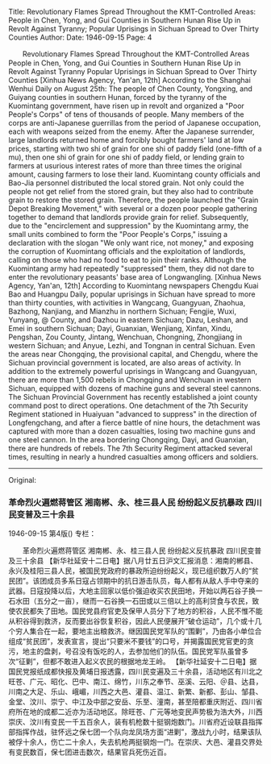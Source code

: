Title: Revolutionary Flames Spread Throughout the KMT-Controlled Areas: People in Chen, Yong, and Gui Counties in Southern Hunan Rise Up in Revolt Against Tyranny; Popular Uprisings in Sichuan Spread to Over Thirty Counties
Author:
Date: 1946-09-15
Page: 4

　　Revolutionary Flames Spread Throughout the KMT-Controlled Areas
    People in Chen, Yong, and Gui Counties in Southern Hunan
    Rise Up in Revolt Against Tyranny
    Popular Uprisings in Sichuan Spread to Over Thirty Counties
    [Xinhua News Agency, Yan'an, 12th] According to the Shanghai Wenhui Daily on August 25th: The people of Chen County, Yongxing, and Guiyang counties in southern Hunan, forced by the tyranny of the Kuomintang government, have risen up in revolt and organized a "Poor People's Corps" of tens of thousands of people. Many members of the corps are anti-Japanese guerrillas from the period of Japanese occupation, each with weapons seized from the enemy. After the Japanese surrender, large landlords returned home and forcibly bought farmers' land at low prices, starting with two shi of grain for one shi of paddy field (one-fifth of a mu), then one shi of grain for one shi of paddy field, or lending grain to farmers at usurious interest rates of more than three times the original amount, causing farmers to lose their land. Kuomintang county officials and Bao-Jia personnel distributed the local stored grain. Not only could the people not get relief from the stored grain, but they also had to contribute grain to restore the stored grain. Therefore, the people launched the "Grain Depot Breaking Movement," with several or a dozen poor people gathering together to demand that landlords provide grain for relief. Subsequently, due to the "encirclement and suppression" by the Kuomintang army, the small units combined to form the "Poor People's Corps," issuing a declaration with the slogan "We only want rice, not money," and exposing the corruption of Kuomintang officials and the exploitation of landlords, calling on those who had no food to eat to join their ranks. Although the Kuomintang army had repeatedly "suppressed" them, they did not dare to enter the revolutionary peasants' base area of ​​Longwangling.
    [Xinhua News Agency, Yan'an, 12th] According to Kuomintang newspapers Chengdu Kuai Bao and Huangpu Daily, popular uprisings in Sichuan have spread to more than thirty counties, with activities in Wangcang, Guangyuan, Zhaohua, Bazhong, Nanjiang, and Mianzhu in northern Sichuan; Fengjie, Wuxi, Yunyang, @ County, and Dazhou in eastern Sichuan; Dazu, Leshan, and Emei in southern Sichuan; Dayi, Guanxian, Wenjiang, Xinfan, Xindu, Pengshan, Zou County, Jintang, Wenchuan, Chongning, Zhongjiang in western Sichuan; and Anyue, Lezhi, and Tongnan in central Sichuan. Even the areas near Chongqing, the provisional capital, and Chengdu, where the Sichuan provincial government is located, are also areas of activity. In addition to the extremely powerful uprisings in Wangcang and Guangyuan, there are more than 1,500 rebels in Chongqing and Wenchuan in western Sichuan, equipped with dozens of machine guns and several steel cannons. The Sichuan Provincial Government has recently established a joint county command post to direct operations. One detachment of the 7th Security Regiment stationed in Huaiyuan "advanced to suppress" in the direction of Longfengchang, and after a fierce battle of nine hours, the detachment was captured with more than a dozen casualties, losing two machine guns and one steel cannon. In the area bordering Chongqing, Dayi, and Guanxian, there are hundreds of rebels. The 7th Security Regiment attacked several times, resulting in nearly a hundred casualties among officers and soldiers.



<hr /> 

Original: 


### 革命烈火遍燃蒋管区  湘南郴、永、桂三县人民  纷纷起义反抗暴政  四川民变普及三十余县

1946-09-15
第4版()
专栏：

　　革命烈火遍燃蒋管区
    湘南郴、永、桂三县人民
    纷纷起义反抗暴政
    四川民变普及三十余县
    【新华社延安十二日电】据八月廿五日沪文汇报消息：湘南的郴县、永兴及桂阳三县人民，被国民党政府的暴政所迫纷纷起义，现已组织数万人的“贫民团”。该团成员多系日寇占领期中的抗日游击队员，每人都有从敌人手中夺来的武器。日寇投降以后，大地主回家以低价强迫收买农民田地，开始以两石谷子换一石水田（五分之一亩），继而一石谷换一石田或以三倍以上的高利贷食与农民，致使农民都失了田地。国民党县府官吏及保甲人员分下了地方的积谷，人民不惟不能从积谷得到救济，反而要出谷恢复积谷，因此人民便展开“破仓运动”，几个或十几个穷人集合在一起，要地主出粮救济。继因国民党军队的“围剿”，乃由各小单位合组成“贫民团”，发表宣言，提出“只要米不要钱”的口号，并揭露国民党官吏的贪污，地主的盘剥，号召没有饭吃的人，去参加他们的队伍。国民党军队虽曾多次“征剿”，但都不敢进入起义农民的根据地龙王岭。
    【新华社延安十二日电】据国民党报纸成都快报及黄埔日报透露，四川民变遍及三十余县，活动地区有川北之旺苍、广元、昭化、巴中、南江、绵竹，川东之奉节、巫溪、云阳、＠县、达县，川南之大足、乐山、峨嵋，川西之大邑、灌县、温江、新繁、新都、彭山、邹县、金堂、汶川、崇宁、中江及中部之安岳、乐至、潼南，甚至陪都重庆附近、四川省府所在地的成都二近亦为活动地区。除旺苍、广元等地变民声势极为浩大外，川西崇庆、汶川有变民一千五百余人，装有机枪数十挺钢炮数门。川省府近设联县指挥部指挥作战，驻怀远之保七团一个队向龙凤场方面“进剿”，激战九小时，结果该队被俘十余人，伤亡二十余人，失去机枪两挺钢炮一门。在崇庆、大邑、灌县交界处有变民数百，保七团进击数次，结果官兵死伤近百。
